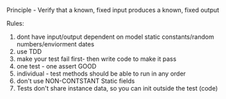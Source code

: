 Principle - Verify that a known, fixed input produces a known, fixed output

Rules:

1. dont have input/output dependent on model static constants/random numbers/enviorment dates
2. use TDD
3. make your test fail first- then write code to make it pass
4. one test - one assert GOOD
5. individual - test methods should be able to run in any order
6. don't use NON-CONTSTANT Static fields
7. Tests don't share instance data, so you can init outside the test (code)

